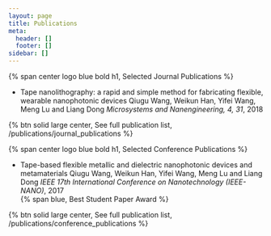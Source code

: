 ```yaml
---
layout: page
title: Publications
meta:
  header: []
  footer: []
sidebar: []
---
```


{% span center logo blue bold h1, Selected Journal Publications %}

* Tape nanolithography: a rapid and simple method for fabricating flexible, wearable nanophotonic devices
  Qiugu Wang, Weikun Han, Yifei Wang, Meng Lu and Liang Dong
  *Microsystems and Nanengineering, 4, 31*, 2018

{% btn solid large center, See full publication list, /publications/journal_publications %}

{% span center logo blue bold h1, Selected Conference Publications %}

* Tape-based flexible metallic and dielectric nanophotonic devices and metamaterials
  Qiugu Wang, Weikun Han, Yifei Wang, Meng Lu and Liang Dong
  *IEEE 17th International Conference on Nanotechnology (IEEE-NANO)*, 2017 <br>
  {% span blue, Best Student Paper Award %}

{% btn solid large center, See full publication list, /publications/conference_publications %}
